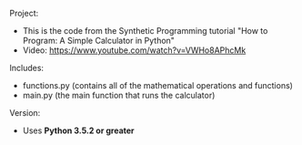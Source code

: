 Project: 
- This is the code from the Synthetic Programming tutorial "How to Program: A Simple Calculator in Python"
- Video: https://www.youtube.com/watch?v=VWHo8APhcMk

Includes:
- functions.py (contains all of the mathematical operations and functions)
- main.py (the main function that runs the calculator)

Version:
- Uses <b>Python 3.5.2 or greater</b>
